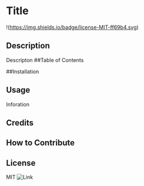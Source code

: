 # Title  
  !(https://img.shields.io/badge/license-MIT-ff69b4.svg)
  ## Description
  Descripton
  ##Table of Contents 
  
  ##Installation 
  
  ## Usage
  Inforation
  ## Credits
  
  ## How to Contribute
  
  ## License
  MIT 
  ![Link](https://choosealicense.com/licenses/MIT/)